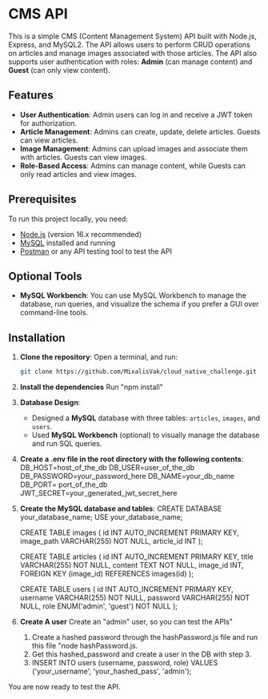 # CMS API

This is a simple CMS (Content Management System) API built with Node.js, Express, and MySQL2. The API allows users to perform CRUD operations on articles and manage images associated with those articles. The API also supports user authentication with roles: **Admin** (can manage content) and **Guest** (can only view content).

## Features

- **User Authentication**: Admin users can log in and receive a JWT token for authorization.
- **Article Management**: Admins can create, update, delete articles. Guests can view articles.
- **Image Management**: Admins can upload images and associate them with articles. Guests can view images.
- **Role-Based Access**: Admins can manage content, while Guests can only read articles and view images.

## Prerequisites

To run this project locally, you need:

- [Node.js](https://nodejs.org/en/) (version 16.x recommended)
- [MySQL](https://www.mysql.com/) installed and running
- [Postman](https://www.postman.com/) or any API testing tool to test the API

## Optional Tools

- **MySQL Workbench**: You can use MySQL Workbench to manage the database, run queries, and visualize the schema if you prefer a GUI over command-line tools.


## Installation

1. **Clone the repository**:
   Open a terminal, and run:
   ```bash
   git clone https://github.com/MixalisVak/cloud_native_challenge.git


2. **Install the dependencies**
    Run "npm install"

3. **Database Design**:
   - Designed a **MySQL** database with three tables: `articles`, `images`, and `users`.
   - Used **MySQL Workbench** (optional) to visually manage the database and run SQL queries.

4. **Create a .env file in the root directory with the following contents**:
    DB_HOST=host_of_the_db
    DB_USER=user_of_the_db
    DB_PASSWORD=your_password_here
    DB_NAME=your_db_name
    DB_PORT= port_of_the_db
    JWT_SECRET=your_generated_jwt_secret_here

5. **Create the MySQL database and tables**:
    CREATE DATABASE your_database_name;
    USE your_database_name;

    CREATE TABLE images (
    id INT AUTO_INCREMENT PRIMARY KEY,
    image_path VARCHAR(255) NOT NULL,
    article_id INT
    );

    CREATE TABLE articles (
    id INT AUTO_INCREMENT PRIMARY KEY,
    title VARCHAR(255) NOT NULL,
    content TEXT NOT NULL,
    image_id INT,
    FOREIGN KEY (image_id) REFERENCES images(id)
    );

    CREATE TABLE users (
    id INT AUTO_INCREMENT PRIMARY KEY,
    username VARCHAR(255) NOT NULL,
    password VARCHAR(255) NOT NULL,
    role ENUM('admin', 'guest') NOT NULL
    );

5. **Create A user**
    Create an "admin" user, so you can test the APIs"
    1. Create a hashed password through the hashPassword.js file and run this file "node hashPassword.js.
    2. Get this hashed_password and create a user in the DB with step 3.
    3. INSERT INTO users (username, password, role) VALUES ('your_username', 'your_hashed_pass', 'admin');



You are now ready to test the API.

